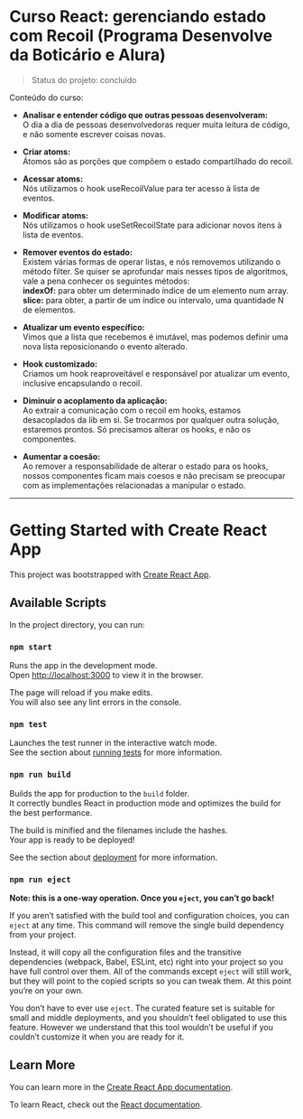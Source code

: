 # Curso React: gerenciando estado com Recoil (Programa Desenvolve da Boticário e Alura)

> Status do projeto: concluído

Conteúdo do curso:

* **Analisar e entender código que outras pessoas desenvolveram:** <br>
O dia a dia de pessoas desenvolvedoras requer muita leitura de código, e não somente escrever coisas novas.

* **Criar atoms:** <br>
Átomos são as porções que compõem o estado compartilhado do recoil.

* **Acessar atoms:** <br>
Nós utilizamos o hook useRecoilValue para ter acesso à lista de eventos.

* **Modificar atoms:** <br>
Nós utilizamos o hook useSetRecoilState para adicionar novos itens à lista de eventos.

* **Remover eventos do estado:** <br>
Existem várias formas de operar listas, e nós removemos utilizando o método filter. Se quiser se aprofundar mais nesses tipos de algoritmos, vale a pena conhecer os seguintes métodos: <br>
**indexOf:** para obter um determinado índice de um elemento num array.
**slice:** para obter, a partir de um índice ou intervalo, uma quantidade N de elementos.

* **Atualizar um evento específico:** <br>
Vimos que a lista que recebemos é imutável, mas podemos definir uma nova lista reposicionando o evento alterado.

* **Hook customizado:** <br>
Criamos um hook reaproveitável e responsável por atualizar um evento, inclusive encapsulando o recoil.

* **Diminuir o acoplamento da aplicação:** <br>
Ao extrair a comunicação com o recoil em hooks, estamos desacoplados da lib em si. Se trocarmos por qualquer outra solução, estaremos prontos. Só precisamos alterar os hooks, e não os componentes.

* **Aumentar a coesão:** <br>
Ao remover a responsabilidade de alterar o estado para os hooks, nossos componentes ficam mais coesos e não precisam se preocupar com as implementações relacionadas a manipular o estado.

-----

# Getting Started with Create React App

This project was bootstrapped with [Create React App](https://github.com/facebook/create-react-app).

## Available Scripts

In the project directory, you can run:

### `npm start`

Runs the app in the development mode.\
Open [http://localhost:3000](http://localhost:3000) to view it in the browser.

The page will reload if you make edits.\
You will also see any lint errors in the console.

### `npm test`

Launches the test runner in the interactive watch mode.\
See the section about [running tests](https://facebook.github.io/create-react-app/docs/running-tests) for more information.

### `npm run build`

Builds the app for production to the `build` folder.\
It correctly bundles React in production mode and optimizes the build for the best performance.

The build is minified and the filenames include the hashes.\
Your app is ready to be deployed!

See the section about [deployment](https://facebook.github.io/create-react-app/docs/deployment) for more information.

### `npm run eject`

**Note: this is a one-way operation. Once you `eject`, you can’t go back!**

If you aren’t satisfied with the build tool and configuration choices, you can `eject` at any time. This command will remove the single build dependency from your project.

Instead, it will copy all the configuration files and the transitive dependencies (webpack, Babel, ESLint, etc) right into your project so you have full control over them. All of the commands except `eject` will still work, but they will point to the copied scripts so you can tweak them. At this point you’re on your own.

You don’t have to ever use `eject`. The curated feature set is suitable for small and middle deployments, and you shouldn’t feel obligated to use this feature. However we understand that this tool wouldn’t be useful if you couldn’t customize it when you are ready for it.

## Learn More

You can learn more in the [Create React App documentation](https://facebook.github.io/create-react-app/docs/getting-started).

To learn React, check out the [React documentation](https://reactjs.org/).
